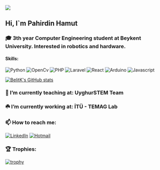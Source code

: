 ![](https://komarev.com/ghpvc/?username=pahirdinhamut&color=grey)

## Hi, I`m Pahirdin Hamut

### 🎓 3th year Computer Engineering student at Beykent University. Interested in robotics and hardware.


#### Skills:
![Python](https://img.shields.io/badge/Python-black?style=for-the-badge&logo=python&logoColor=FFFF00) ![OpenCv](https://img.shields.io/badge/Opencv-purple?style=for-the-badge&logo=Opencv&logoColor=white) ![PHP](https://img.shields.io/badge/PHP-8993be?style=for-the-badge&logo=PHP&logoColor=white)  ![Laravel](https://img.shields.io/badge/Laravel-red?style=for-the-badge&logo=laravel&logoColor=white) ![React](https://img.shields.io/badge/React-000000?style=for-the-badge&logo=React&logoColor=blue)
![Arduino](https://img.shields.io/badge/arduino-87ceeb?style=for-the-badge&logo=arduino&logoColor=blue) ![Javascript](https://img.shields.io/badge/javascript-black?style=for-the-badge&logo=javascript&logoColor=yellow&textColor=yellow)



[![BelitK's GitHub stats](https://github-readme-stats.vercel.app/api?username=pahirdinhamut&show_icons=true&theme=nightowl)](https://github.com/anuraghazra/github-readme-stats)



### 🤖 I’m currently teaching at: UyghurSTEM Team
### ☘️ I’m currently working at: İTÜ - TEMAG Lab
### 📫 How to reach me:

[![LinkedIn](https://img.shields.io/badge/LinkedIn-0077B5?style=for-the-badge&logo=linkedin&logoColor=white
)](https://www.linkedin.com/in/amuti-pahaerding-317272182/)
[![Hotmail](https://img.shields.io/badge/Gmail-99001A?style=for-the-badge&logo=Gmail&logoColor=white
)](mailto:fahreddin803@gmail.com)


### 🏆 Trophies:

[![trophy](https://github-profile-trophy.vercel.app/?username=pahirdinhamut&row=2&column=3&theme=onedark&no-frame=true)](https://github.com/ryo-ma/github-profile-trophy)
